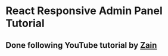 # React Responsive Admin Panel Tutorial

## Done following YouTube tutorial by [Zain](https://www.youtube.com/watch?v=K7vHoUwClaM)
